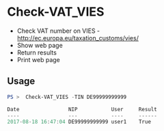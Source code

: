 # Check-VAT_VIES

* Check VAT number on VIES - http://ec.europa.eu/taxation_customs/vies/
* Show web page
* Return results
* Print web page

## Usage

```powershell
PS >  Check-VAT_VIES -TIN DE99999999999

Date                NIP           User     Result
----                ---           ----     ------
2017-08-18 16:47:04 DE99999999999 user1    True
```
